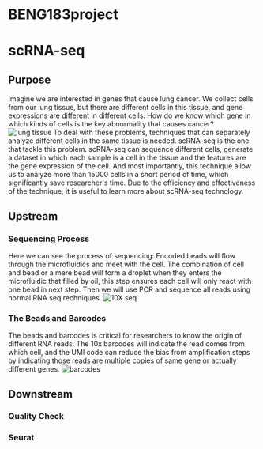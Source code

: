 # BENG183project
# scRNA-seq
## Purpose
Imagine we are interested in genes that cause lung cancer. We collect cells from our lung tissue, but there are different cells in this  tissue, and gene expressions are different in different cells. How do we know which gene in which kinds of cells is the key abnormality that causes cancer?
![lung tissue](https://github.com/GYDTTDYX/BENG183project/blob/main/%E6%88%AA%E5%B1%8F2022-11-28%2009.37.25.png "cells in lung tissue")
To deal with these problems, techniques that can separately analyze different cells in the same tissue is needed. scRNA-seq is the one that tackle this problem. scRNA-seq can sequence different cells, generate a dataset in which each sample is a cell in the tissue and the features are the gene expression of the cell. And most importantly, this technique allow us to analyze more than 15000 cells in a short period of time, which significantly save researcher's time. 
Due to the efficiency and effectiveness of the technique, it is useful to learn more about scRNA-seq technology.

## Upstream 
### Sequencing Process
Here we can see the process of sequencing: 
Encoded beads will flow through the microfluidics and meet with the cell. The combination of cell and bead or a mere bead will form a droplet when they enters the microfluidic that filled by oil, this step ensures each cell will only react with one bead in next step. Then we will use PCR and sequence all reads using normal RNA seq rechniques.
![10X seq](https://github.com/GYDTTDYX/BENG183project/blob/main/%E6%88%AA%E5%B1%8F2022-11-28%2009.35.23.png "10x seq procedure")
### The Beads and Barcodes
The beads and barcodes is critical for researchers to know the origin of different RNA reads. The 10x barcodes will indicate the read comes from which cell, and the UMI code can reduce the bias from amplification steps by indicating those reads are multiple copies of same gene or actually different genes. 
![barcodes](https://github.com/GYDTTDYX/BENG183project/blob/main/%E6%88%AA%E5%B1%8F2022-11-28%2009.36.03.png "barcodes")

## Downstream
### Quality Check

### Seurat
